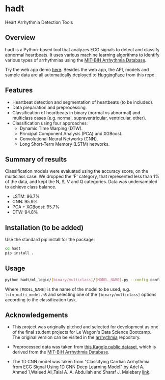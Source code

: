 # hadt
Heart Arrhythmia Detection Tools

## Overview
hadt is a Python-based tool that analyzes ECG signals to detect and classify abnormal heartbeats.
It uses various machine learning algorithms to identify various types of arrhythmias using the [MIT-BIH Arrhythmia Database](https://physionet.org/content/mitdb/1.0.0/).

Try the web app demo [here](https://fabriciojm-hadt-api.hf.space/).
Besides the web app, the API, models and sample data are all automatically deployed to [HuggingFace](https://huggingface.co/fabriciojm) from this repo.

## Features
- Heartbeat detection and segmentation of heartbeats (to be included). 
- Data preparation and preprocessing.
- Classification of heartbeats in binary (normal vs abnormal) and multiclass cases (e.g. normal, supraventricular, ventricular, other).
- Classification using four approaches:
  - Dynamic Time Warping (DTW).
  - Principal Component Analysis (PCA) and XGBoost.
  - Convolutional Neural Networks (CNN).
  - Long Short-Term Memory (LSTM) networks.


## Summary of results

Classification models were evaluated using the accuracy score, on the multiclass case.
We dropped the 'F' category, that represented less than 1% of the data, and kept the N, S, V and Q categories.
Data was undersampled to achieve class balance.

- LSTM: 96.7%
- CNN: 95.9%
- PCA + XGBoost: 95.7%
- DTW: 94.8%


## Installation (to be added)

Use the standard pip install for the package:

```bash
cd hadt
pip install .
```

## Usage

```bash
python hadt/ml_logic/[binary/multiclass]/[MODEL_NAME].py --config config/[binary/multiclass].json
```
Where `[MODEL_NAME]` is the name of the model to be used, e.g. `lstm_multi_model.h5` and selecting one of the `[binary/multiclass]` options according to the classification task.


## Acknowledgements

- This project was originally pitched and selected for development as one of the final student projects for Le Wagon's Data Science Bootcamp.
The original version can be visited in the [arrhythmia](https://github.com/fabriciojm/arrhythmia) repository.

- Preprocessed data was taken from [this Kaggle public dataset](https://www.kaggle.com/datasets/talal92/mit-bih-dataset-preprocess-into-heartbeat-python), which is derived from the [MIT-BIH Arrhythmia Database](https://physionet.org/content/mitdb/1.0.0/).

- The 1D CNN model was taken from "Classifying Cardiac Arrhythmia from ECG Signal Using 1D CNN Deep Learning Model" by Adel A. Ahmed 1,Waleed Ali,Talal A. A. Abdullah  and Sharaf J. Malebary [link](https://www.mdpi.com/2227-7390/11/3/562).


